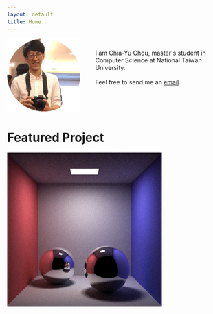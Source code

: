 ```yaml
---
layout: default
title: Home
---
```


<img align="left" src="./assets/img/photo.png" width="170px">
<ul style="padding-left: 205px; padding-top: 25px;">
    I am Chia-Yu Chou, master's student in Computer Science at National Taiwan University. <br/><br/> Feel free to send me an <a href="mailto:xh5a5n6k6@gmail.com">email</a>.<br/>
</ul><br/><br/><br/>

<h1>Featured Project</h1>
<a href="https://github.com/xh5a5n6k6/cadise/"><img src="./assets/img/cornell-box-sphere-global-64.jpg" width="360px"></a>
